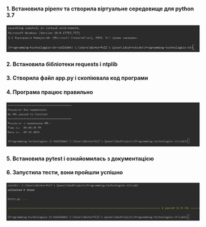 #### 1. Встановила pipenv та створила віртуальне середовище для python 3.7
![Screenshot](./screenshots/Screenshot_1.png)
#### 2. Встановила бібліотеки requests і ntplib
#### 3. Створила файл app.py і скопіювала код програми
#### 4. Програма працює правильно
![Screenshot](./screenshots/Screenshot_2.png)
#### 5. Встановила pytest і ознайомилась з документацією
#### 6. Запустила тести, вони пройшли успішно
![Screenshot](./screenshots/Screenshot_3.png)

